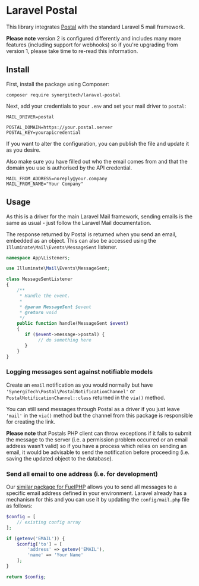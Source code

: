 # Laravel Postal

This library integrates [Postal](https://github.com/atech/postal) with the standard Laravel 5 mail framework.

**Please note** version 2 is configured differently and includes many more features (including support for webhooks) so if you're upgrading from version 1, please take time to re-read this information.

## Install

First, install the package using Composer:

```
composer require synergitech/laravel-postal
```

Next, add your credentials to your `.env` and set your mail driver to `postal`:

```
MAIL_DRIVER=postal

POSTAL_DOMAIN=https://your.postal.server
POSTAL_KEY=yourapicredential
```

If you want to alter the configuration, you can publish the file and update it as you desire.

Also make sure you have filled out who the email comes from and that the domain you use is authorised by the API credential.

```
MAIL_FROM_ADDRESS=noreply@your.company
MAIL_FROM_NAME="Your Company"
```

## Usage

As this is a driver for the main Laravel Mail framework, sending emails is the same as usual - just follow the Laravel Mail documentation.

The response returned by Postal is returned when you send an email, embedded as an object. This can also be accessed using the `Illuminate\Mail\Events\MessageSent` listener.

```php
namespace App\Listeners;

use Illuminate\Mail\Events\MessageSent;

class MessageSentListener
{
    /**
     * Handle the event.
     *
     * @param MessageSent $event
     * @return void
     */
    public function handle(MessageSent $event)
    {
       if ($event->message->postal) {
            // do something here
       }
    }
}
```

### Logging messages sent against notifiable models

Create an `email` notification as you would normally but have `'SynergiTech\Postal\PostalNotificationChannel'` or `PostalNotificationChannel::class` returned in the `via()` method.

You can still send messages through Postal as a driver if you just leave `'mail'` in the `via()` method but the channel from this package is responsible for creating the link.

**Please note** that Postals PHP client can throw exceptions if it fails to submit the message to the server (i.e. a permission problem occurred or an email address wasn't valid) so if you have a process which relies on sending an email, it would be advisable to send the notification before proceeding (i.e. saving the updated object to the database).

### Send all email to one address (i.e. for development)

Our [similar package for FuelPHP](https://github.com/SynergiTech/fuelphp-postal) allows you to send all messages to a specific email address defined in your environment. Laravel already has a mechanism for this and you can use it by updating the `config/mail.php` file as follows:

```php
$config = [
    // existing config array
];

if (getenv('EMAIL')) {
    $config['to'] = [
        'address' => getenv('EMAIL'),
        'name' => 'Your Name'
    ];
}

return $config;
```
